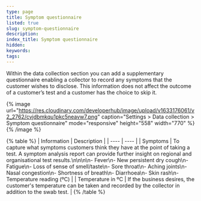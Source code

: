 ```yaml
---
type: page
title: Symptom questionnaire
listed: true
slug: symptom-questionnaire
description: 
index_title: Symptom questionnaire
hidden: 
keywords: 
tags: 
---
```


Within the data collection section you can add a supplementary questionnaire enabling a collector to record any symptoms that the customer wishes to disclose. This information does not affect the outcome of a customer’s test and a customer has the choice to skip it.

{% image url="https://res.cloudinary.com/developerhub/image/upload/v1633176061/v2_2762/cvjdbmkqu1pkc5neavw7.png" caption="Settings &gt; Data collection &gt; Symptom questionnaire" mode="responsive" height="558" width="770" %}
{% /image %}

{% table %}
| Information | Description | 
| ---- | ---- | 
| Symptoms | To capture what symptoms customers think they have at the point of taking a test. A symptom analysis report can provide further insight on regional and organisational test results.\n\n\n\n- Fever\n- New persistent dry cough\n- Fatigue\n- Loss of sense of smell/taste\n- Sore throat\n- Aching joints\n- Nasal congestion\n- Shortness of breath\n- Diarrhoea\n- Skin rash\n- Temperature reading (ºC) | 
| Temperature in ºC | If the business desires, the customer's temperature can be taken and recorded by the collector in addition to the swab test. | 
{% /table %}